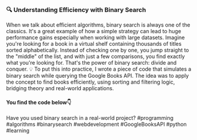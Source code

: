 ### 🔍 Understanding Efficiency with Binary Search
When we talk about efficient algorithms, binary search is always one of the classics. It's a great example of how a simple strategy can lead to huge performance gains especially when working with large datasets.
Imagine you're looking for a book in a virtual shelf containing thousands of titles sorted alphabetically. Instead of checking one by one, you jump straight to the "middle" of the list, and with just a few comparisons, you find exactly what you're looking for. That's the power of binary search: divide and conquer.
💡 To put this into practice, I wrote a piece of code that simulates a binary search while querying the Google Books API. The idea was to apply the concept to find books efficiently, using sorting and filtering logic, bridging theory and real-world applications.
#### You find the code below👇
Have you used binary search in a real-world project?
#programming #algorithms #binarysearch #webdevelopment #GoogleBooksAPI #python #learning
